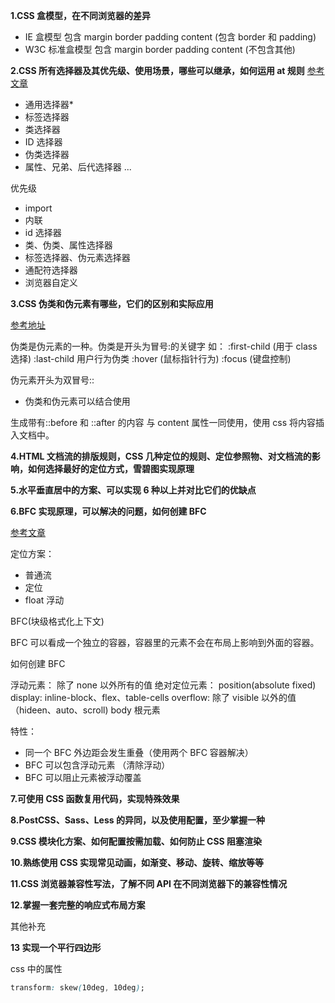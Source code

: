 **1.CSS 盒模型，在不同浏览器的差异**

-   IE 盒模型
    包含 margin border padding content (包含 border 和 padding)
-   W3C 标准盒模型
    包含 margin border padding content (不包含其他)

**2.CSS 所有选择器及其优先级、使用场景，哪些可以继承，如何运用 at 规则**
[参考文章](https://www.jianshu.com/p/cd89de075079)

-   通用选择器\*
-   标签选择器
-   类选择器
-   ID 选择器
-   伪类选择器
-   属性、兄弟、后代选择器
    ...

优先级

-   import
-   内联
-   id 选择器
-   类、伪类、属性选择器
-   标签选择器、伪元素选择器
-   通配符选择器
-   浏览器自定义

**3.CSS 伪类和伪元素有哪些，它们的区别和实际应用**

[参考地址](https://developer.mozilla.org/zh-CN/docs/Learn/CSS/Building_blocks/Selectors/Pseudo-classes_and_pseudo-elements#%E7%94%9F%E6%88%90%E5%B8%A6%E6%9C%89before%E5%92%8Cafter%E7%9A%84%E5%86%85%E5%AE%B9)

伪类是伪元素的一种。伪类是开头为冒号:的关键字
如： :first-child (用于 class 选择)
:last-child
用户行为伪类
:hover (鼠标指针行为)
:focus (键盘控制)

伪元素开头为双冒号::

-   伪类和伪元素可以结合使用

生成带有::before 和 ::after 的内容 与 content 属性一同使用，使用 css 将内容插入文档中。

**4.HTML 文档流的排版规则，CSS 几种定位的规则、定位参照物、对文档流的影响，如何选择最好的定位方式，雪碧图实现原理**

**5.水平垂直居中的方案、可以实现 6 种以上并对比它们的优缺点**

**6.BFC 实现原理，可以解决的问题，如何创建 BFC**

[参考文章](https://zhuanlan.zhihu.com/p/25321647)

定位方案：

-   普通流
-   定位
-   float 浮动

BFC(块级格式化上下文)

BFC 可以看成一个独立的容器，容器里的元素不会在布局上影响到外面的容器。

如何创建 BFC

浮动元素： 除了 none 以外所有的值
绝对定位元素： position(absolute fixed)
display: inline-block、flex、table-cells
overflow: 除了 visible 以外的值（hideen、auto、scroll)
body 根元素

特性：

-   同一个 BFC 外边距会发生重叠（使用两个 BFC 容器解决）
-   BFC 可以包含浮动元素 （清除浮动）
-   BFC 可以阻止元素被浮动覆盖

**7.可使用 CSS 函数复用代码，实现特殊效果**

**8.PostCSS、Sass、Less 的异同，以及使用配置，至少掌握一种**

**9.CSS 模块化方案、如何配置按需加载、如何防止 CSS 阻塞渲染**

**10.熟练使用 CSS 实现常见动画，如渐变、移动、旋转、缩放等等**

**11.CSS 浏览器兼容性写法，了解不同 API 在不同浏览器下的兼容性情况**

**12.掌握一套完整的响应式布局方案**

其他补充

**13 实现一个平行四边形**

css 中的属性

```css
transform: skew(10deg, 10deg);
```
